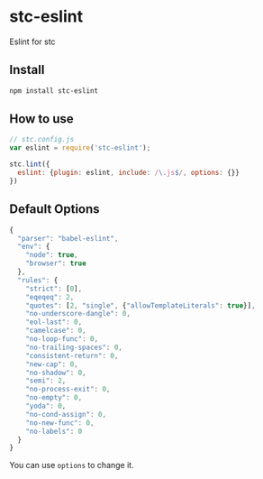 # stc-eslint

Eslint for stc

## Install

```sh
npm install stc-eslint
```

## How to use

```js
// stc.config.js
var eslint = require('stc-eslint');

stc.lint({
  eslint: {plugin: eslint, include: /\.js$/, options: {}}
})
```

## Default Options

```js
{
  "parser": "babel-eslint",
  "env": {
    "node": true,
    "browser": true
  },
  "rules": {
    "strict": [0],
    "eqeqeq": 2,
    "quotes": [2, "single", {"allowTemplateLiterals": true}],
    "no-underscore-dangle": 0,
    "eol-last": 0,
    "camelcase": 0,
    "no-loop-func": 0,
    "no-trailing-spaces": 0,
    "consistent-return": 0,
    "new-cap": 0,
    "no-shadow": 0,
    "semi": 2,
    "no-process-exit": 0,
    "no-empty": 0,
    "yoda": 0,
    "no-cond-assign": 0,
    "no-new-func": 0,
    "no-labels": 0
  }
}
```

You can use `options` to change it.